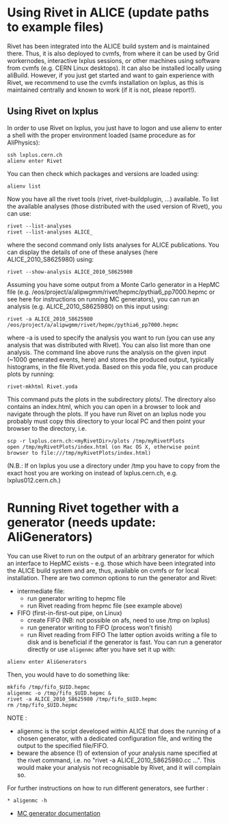 # Using Rivet in ALICE (update paths to example files)

Rivet has been integrated into the ALICE build system and is maintained there. Thus, it is also deployed to cvmfs, from where it can be used by Grid workernodes, interactive lxplus sessions, or other machines using software from cvmfs (e.g. CERN Linux desktops). It can also be installed locally using aliBuild. However, if you just get started and want to gain experience with Rivet, we recommend to use the cvmfs installation on lxplus, as this is maintained centrally and known to work (if it is not, please report!).

## Using Rivet on lxplus

In order to use Rivet on lxplus, you just have to logon and use alienv to enter a shell with the proper environment loaded (same procedure as for AliPhysics):
```
ssh lxplus.cern.ch
alienv enter Rivet
```
You can then check which packages and versions are loaded using:
```
alienv list
```
Now you have all the rivet tools (rivet, rivet-buildplugin, ...) available. To list the available analyses (those distributed with the used version of Rivet), you can use:
```
rivet --list-analyses
rivet --list-analyses ALICE_
```
where the second command only lists analyses for ALICE publications. You can display the details of one of these analyses (here ALICE_2010_S8625980) using:
```
rivet --show-analysis ALICE_2010_S8625980
```
Assuming you have some output from a Monte Carlo generator in a HepMC file (e.g. /eos/project/a/alipwgmm/rivet/hepmc/pythia6_pp7000.hepmc or see here for instructions on running MC generators), you can run an analysis (e.g. ALICE_2010_S8625980) on this input using:
```
rivet -a ALICE_2010_S8625980 /eos/project/a/alipwgmm/rivet/hepmc/pythia6_pp7000.hepmc
```
where -a is used to specify the analysis you want to run (you can use any analysis that was distributed with Rivet). You can also list more than one analysis. The command line above runs the analysis on the given input (~1000 generated events, here) and stores the produced output, typically histograms, in the file Rivet.yoda. Based on this yoda file, you can produce plots by running:
```
rivet-mkhtml Rivet.yoda
```
This command puts the plots in the subdirectory plots/. The directory also contains an index.html, which you can open in a browser to look and navigate through the plots. If you have run Rivet on an lxplus node you probably must copy this directory to your local PC and then point your browser to the directory, i.e.
```
scp -r lxplus.cern.ch:<myRivetDir>/plots /tmp/myRivetPlots
open /tmp/myRivetPlots/index.html (on Mac OS X, otherwise point browser to file:///tmp/myRivetPlots/index.html)
```
(N.B.: If on lxplus you use a directory under /tmp you have to copy from the exact host you are working on instead of lxplus.cern.ch, e.g. lxplus012.cern.ch.)

# Running Rivet together with a generator (needs update: AliGenerators)

You can use Rivet to run on the output of an arbitrary generator for which an interface to HepMC exists - e.g. those which have been integrated into the ALICE build system and are, thus, available on cvmfs or for local installation. There are two common options to run the generator and Rivet:
* intermediate file:
  * run generator writing to hepmc file
  * run Rivet reading from hepmc file (see example above)
* FIFO (first-in-first-out pipe, on Linux)
  * create FIFO (NB: not possible on afs, need to use /tmp on lxplus)
  * run generator writing to FIFO (process won't finish)
  * run Rivet reading from FIFO
The latter option avoids writing a file to disk and is beneficial if the generator is fast. You can run a generator directly or use `aligenmc` after you have set it up with:
```
alienv enter AliGenerators
```
Then, you would have to do something like:
```
mkfifo /tmp/fifo_$UID.hepmc
aligenmc -o /tmp/fifo_$UID.hepmc &
rivet -a ALICE_2010_S8625980 /tmp/fifo_$UID.hepmc
rm /tmp/fifo_$UID.hepmc
```
NOTE :
* aligenmc is the script developed within ALICE that does the running of a chosen generator, with a dedicated configuration file, and writing the output to the specified file/FIFO.
* beware the absence (!) of extension of your analysis name specified at the rivet command, i.e. no "rivet -a ALICE_2010_S8625980.cc ...". This would make your analysis not recognisable by Rivet, and it will complain so.

For further instructions on how to run different generators, see further :
```
* aligenmc -h  
```
* [MC generator documentation](https://twiki.cern.ch/twiki/bin/view/ALICE/PWGMMgeneratorsALICE)

